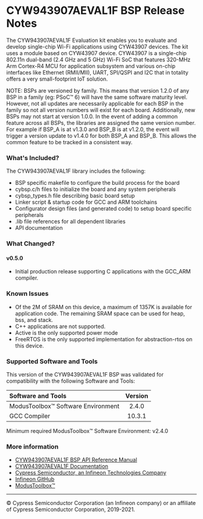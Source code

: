 # CYW943907AEVAL1F BSP Release Notes
The CYW943907AEVAL1F Evaluation kit enables you to evaluate and develop single-chip Wi-Fi applications using CYW43907 devices. The kit uses a module based on CYW43907 device. CYW43907 is a single-chip 802.11n dual-band (2.4 GHz and 5 GHz) Wi-Fi SoC that features 320-MHz Arm Cortex-R4 MCU for application subsystem and various on-chip interfaces like Ethernet (RMII/MII), UART, SPI/QSPI and I2C that in totality offers a very small-footprint IoT solution.

NOTE: BSPs are versioned by family. This means that version 1.2.0 of any BSP in a family (eg: PSoC™ 6) will have the same software maturity level. However, not all updates are necessarily applicable for each BSP in the family so not all version numbers will exist for each board. Additionally, new BSPs may not start at version 1.0.0. In the event of adding a common feature across all BSPs, the libraries are assigned the same version number. For example if BSP_A is at v1.3.0 and BSP_B is at v1.2.0, the event will trigger a version update to v1.4.0 for both BSP_A and BSP_B. This allows the common feature to be tracked in a consistent way.

### What's Included?
The CYW943907AEVAL1F library includes the following:
* BSP specific makefile to configure the build process for the board
* cybsp.c/h files to initialize the board and any system peripherals
* cybsp_types.h file describing basic board setup
* Linker script & startup code for GCC and ARM toolchains
* Configurator design files (and generated code) to setup board specific peripherals
* .lib file references for all dependent libraries
* API documentation

### What Changed?
#### v0.5.0
* Initial production release supporting C applications with the GCC_ARM compiler.

### Known Issues
* Of the 2M of SRAM on this device, a maximum of 1357K is available for application code. The remaining
  SRAM space can be used for heap, bss, and stack.
* C++ applications are not supported.
* Active is the only supported power mode
* FreeRTOS is the only supported implementation for abstraction-rtos on this device.

### Supported Software and Tools
This version of the CYW943907AEVAL1F BSP was validated for compatibility with the following Software and Tools:

| Software and Tools                        | Version |
| :---                                      | :----:  |
| ModusToolbox™ Software Environment        | 2.4.0   |
| GCC Compiler                              | 10.3.1  |

Minimum required ModusToolbox™ Software Environment: v2.4.0

### More information
* [CYW943907AEVAL1F BSP API Reference Manual][api]
* [CYW943907AEVAL1F Documentation](https://www.cypress.com/documentation/development-kitsboards/cyw943907aeval1f-evaluation-kit)
* [Cypress Semiconductor, an Infineon Technologies Company](http://www.cypress.com)
* [Infineon GitHub](https://github.com/infineon)
* [ModusToolbox™](https://www.cypress.com/products/modustoolbox-software-environment)

[api]: https://infineon.github.io/TARGET_CYW943907AEVAL1F/html/modules.html

---
© Cypress Semiconductor Corporation (an Infineon company) or an affiliate of Cypress Semiconductor Corporation, 2019-2021.